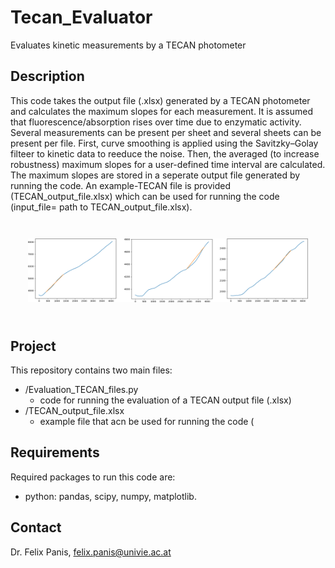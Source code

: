 # Tecan_Evaluator
Evaluates kinetic measurements by a TECAN photometer

## Description

This code takes the output file (.xlsx) generated by a TECAN photometer and calculates the maximum slopes for each measurement. It is assumed that fluorescence/absorption rises over time due to enzymatic activity. Several measurements can be present per sheet and several sheets can be present per file. First, curve smoothing is applied using the Savitzky–Golay filteer to kinetic data to reeduce the noise. Then, the averaged (to increase robustness) maximum slopes for a user-defined time interval are calculated. The maximum slopes are stored in a seperate output file generated by running the code. An example-TECAN file is provided (TECAN_output_file.xlsx) which can be used for running the code (input_file= path to TECAN_output_file.xlsx).

<div style="padding:2em">
<img src="https://github.com/FelixP91/Tecan_Evaluator/blob/main/Figure_TECAN_analysis.png?raw=true" width="1000" align=center>
</div>

## Project

This repository contains two main files:

* /Evaluation_TECAN_files.py
  * code for running the evaluation of a TECAN output file (.xlsx)
* /TECAN_output_file.xlsx
  * example file that acn be used for running the code (


## Requirements

Required packages to run this code are:

* python: pandas, scipy, numpy, matplotlib.


## Contact

Dr. Felix Panis, felix.panis@univie.ac.at
